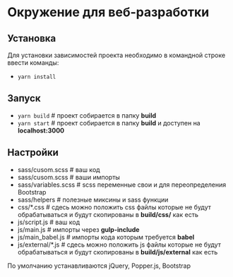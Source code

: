 # Окружение для веб-разработки

## Установка
Для установки зависимостей проекта необходимо в командной строке ввести команды:
-	`yarn install`

## Запуск
- `yarn build` # проект собирается в папку **build**
- `yarn start` # проект собирается в папку **build** и доступен на **localhost:3000**

## Настройки
- sass/cusom.scss # ваш код
- sass/cusom.scss # ваши импорты 
- sass/variables.scss # scss переменные свои и для переопределения Bootstrap
- sass/helpers # полезные миксины и sass функции
- css/*.css # сдесь можно положить css файлы которые не будут обрабатываться и будут скопированы в **build/css/** как есть
- js/script.js # ваш код
- js/main.js # импорты через **gulp-include**
- js/main_babel.js # импорты кода которым требуется **babel**
- js/external/*.js # сдесь можно положить js файлы которые не будут обрабатываться и будут скопированы в **build/js/external** как есть


По умолчанию устанавливаются jQuery, Popper.js, Bootstrap